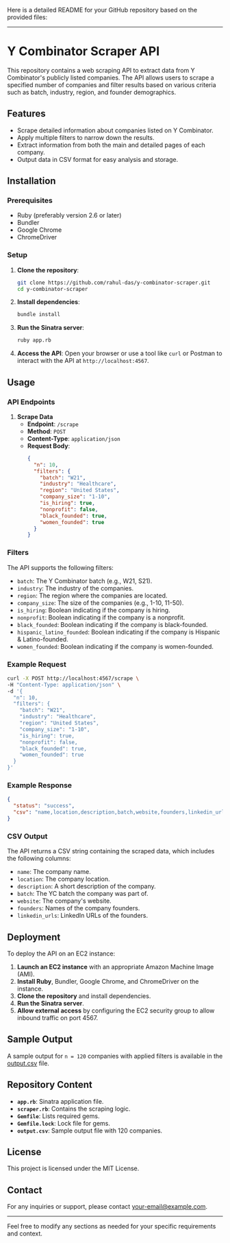 Here is a detailed README for your GitHub repository based on the provided files:

---

# Y Combinator Scraper API

This repository contains a web scraping API to extract data from Y Combinator's publicly listed companies. The API allows users to scrape a specified number of companies and filter results based on various criteria such as batch, industry, region, and founder demographics.

## Features

- Scrape detailed information about companies listed on Y Combinator.
- Apply multiple filters to narrow down the results.
- Extract information from both the main and detailed pages of each company.
- Output data in CSV format for easy analysis and storage.

## Installation

### Prerequisites

- Ruby (preferably version 2.6 or later)
- Bundler
- Google Chrome
- ChromeDriver

### Setup

1. **Clone the repository**:
    ```sh
    git clone https://github.com/rahul-das/y-combinator-scraper.git
    cd y-combinator-scraper
    ```

2. **Install dependencies**:
    ```sh
    bundle install
    ```

3. **Run the Sinatra server**:
    ```sh
    ruby app.rb
    ```

4. **Access the API**:
    Open your browser or use a tool like `curl` or Postman to interact with the API at `http://localhost:4567`.

## Usage

### API Endpoints

1. **Scrape Data**
   - **Endpoint**: `/scrape`
   - **Method**: `POST`
   - **Content-Type**: `application/json`
   - **Request Body**:
     ```json
     {
       "n": 10,
       "filters": {
         "batch": "W21",
         "industry": "Healthcare",
         "region": "United States",
         "company_size": "1-10",
         "is_hiring": true,
         "nonprofit": false,
         "black_founded": true,
         "women_founded": true
       }
     }
     ```

### Filters

The API supports the following filters:
- `batch`: The Y Combinator batch (e.g., W21, S21).
- `industry`: The industry of the companies.
- `region`: The region where the companies are located.
- `company_size`: The size of the companies (e.g., 1-10, 11-50).
- `is_hiring`: Boolean indicating if the company is hiring.
- `nonprofit`: Boolean indicating if the company is a nonprofit.
- `black_founded`: Boolean indicating if the company is black-founded.
- `hispanic_latino_founded`: Boolean indicating if the company is Hispanic & Latino-founded.
- `women_founded`: Boolean indicating if the company is women-founded.

### Example Request

```sh
curl -X POST http://localhost:4567/scrape \
-H "Content-Type: application/json" \
-d '{
  "n": 10,
  "filters": {
    "batch": "W21",
    "industry": "Healthcare",
    "region": "United States",
    "company_size": "1-10",
    "is_hiring": true,
    "nonprofit": false,
    "black_founded": true,
    "women_founded": true
  }
}'
```

### Example Response

```json
{
  "status": "success",
  "csv": "name,location,description,batch,website,founders,linkedin_urls\nCompany1,Location1,Description1,W21,website1.com,Founder1,Founder2,linkedin.com/in/founder1,linkedin.com/in/founder2\nCompany2,Location2,Description2,W21,website2.com,Founder3,linkedin.com/in/founder3\n..."
}
```

### CSV Output

The API returns a CSV string containing the scraped data, which includes the following columns:
- `name`: The company name.
- `location`: The company location.
- `description`: A short description of the company.
- `batch`: The YC batch the company was part of.
- `website`: The company's website.
- `founders`: Names of the company founders.
- `linkedin_urls`: LinkedIn URLs of the founders.

## Deployment

To deploy the API on an EC2 instance:

1. **Launch an EC2 instance** with an appropriate Amazon Machine Image (AMI).
2. **Install Ruby**, Bundler, Google Chrome, and ChromeDriver on the instance.
3. **Clone the repository** and install dependencies.
4. **Run the Sinatra server**.
5. **Allow external access** by configuring the EC2 security group to allow inbound traffic on port 4567.

## Sample Output

A sample output for `n = 120` companies with applied filters is available in the [output.csv](output.csv) file.

## Repository Content

- **`app.rb`**: Sinatra application file.
- **`scraper.rb`**: Contains the scraping logic.
- **`Gemfile`**: Lists required gems.
- **`Gemfile.lock`**: Lock file for gems.
- **`output.csv`**: Sample output file with 120 companies.

## License

This project is licensed under the MIT License.

## Contact

For any inquiries or support, please contact [your-email@example.com](mailto:your-email@example.com).

---

Feel free to modify any sections as needed for your specific requirements and context.
